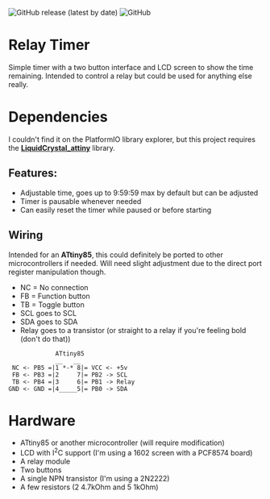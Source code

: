 ![GitHub release (latest by date)](https://img.shields.io/github/v/release/KDDaniels/RelayTimer)
![GitHub](https://img.shields.io/github/license/KDDaniels/RelayTimer)
# Relay Timer

Simple timer with a two button interface and LCD screen to show the time remaining. Intended to control a relay but could be used for anything else really.

# Dependencies

I couldn't find it on the PlatformIO library explorer, but this project requires the **[LiquidCrystal_attiny](https://github.com/platisd/ATtiny85-LCD-library/tree/master)** library.

## Features:
- Adjustable time, goes up to 9:59:59 max by default but can be adjusted
- Timer is pausable whenever needed
- Can easily reset the timer while paused or before starting

## Wiring

Intended for an **ATtiny85**, this could definitely be ported to other microcontrollers if needed. Will need slight adjustment due to the direct port register manipulation though.

- NC = No connection
- FB = Function button
- TB = Toggle button
- SCL goes to SCL
- SDA goes to SDA
- Relay goes to a transistor (or straight to a relay if you're feeling bold (don't do that))

```
             ATtiny85
             __   __
 NC <- PB5 =|1 *-* 8|= VCC <- +5v
 FB <- PB3 =|2     7|= PB2 -> SCL
 TB <- PB4 =|3     6|= PB1 -> Relay
GND <- GND =|4_____5|= PB0 -> SDA

```

# Hardware
- ATtiny85 or another microcontroller (will require modification)
- LCD with I<sup>2</sup>C support (I'm using a 1602 screen with a PCF8574 board)
- A relay module
- Two buttons
- A single NPN transistor (I'm using a 2N2222)
- A few resistors (2 4.7kOhm and 5 1kOhm)